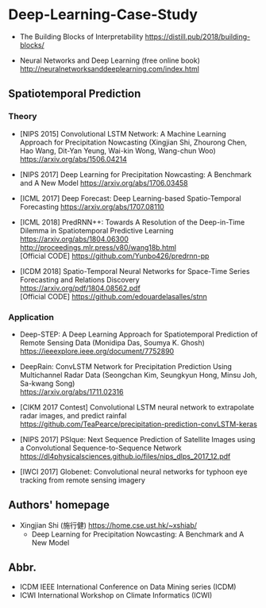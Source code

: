 # Deep-Learning-Case-Study

- The Building Blocks of Interpretability
  https://distill.pub/2018/building-blocks/

- Neural Networks and Deep Learning (free online book)
  http://neuralnetworksanddeeplearning.com/index.html

## Spatiotemporal Prediction

### Theory

- [NIPS 2015] Convolutional LSTM Network: A Machine Learning Approach for Precipitation Nowcasting (Xingjian Shi, Zhourong Chen, Hao Wang, Dit-Yan Yeung, Wai-kin Wong, Wang-chun Woo)
  https://arxiv.org/abs/1506.04214

- [NIPS 2017] Deep Learning for Precipitation Nowcasting: A Benchmark and A New Model
  https://arxiv.org/abs/1706.03458
  
- [ICML 2017] Deep Forecast: Deep Learning-based Spatio-Temporal Forecasting 
  https://arxiv.org/abs/1707.08110

- [ICML 2018] PredRNN++: Towards A Resolution of the Deep-in-Time Dilemma in Spatiotemporal Predictive Learning 
  https://arxiv.org/abs/1804.06300 \
  http://proceedings.mlr.press/v80/wang18b.html \
  [Official CODE] https://github.com/Yunbo426/predrnn-pp
  
- [ICDM 2018] Spatio-Temporal Neural Networks for Space-Time Series Forecasting and Relations Discovery
  https://arxiv.org/pdf/1804.08562.pdf \
  [Official CODE] https://github.com/edouardelasalles/stnn

### Application

- Deep-STEP: A Deep Learning Approach for Spatiotemporal Prediction of Remote Sensing Data (Monidipa Das, Soumya K. Ghosh)
https://ieeexplore.ieee.org/document/7752890

- DeepRain: ConvLSTM Network for Precipitation Prediction Using Multichannel Radar Data (Seongchan Kim, Seungkyun Hong, Minsu Joh, Sa-kwang Song) \
  https://arxiv.org/abs/1711.02316

- [CIKM 2017 Contest] Convolutional LSTM neural network to extrapolate radar images, and predict rainfal \
  https://github.com/TeaPearce/precipitation-prediction-convLSTM-keras

- [NIPS 2017] PSIque: Next Sequence Prediction of Satellite Images using a Convolutional Sequence-to-Sequence Network
  https://dl4physicalsciences.github.io/files/nips_dlps_2017_12.pdf
  
- [IWCI 2017] Globenet: Convolutional neural networks for typhoon eye tracking from remote sensing imagery

## Authors' homepage
- Xingjian Shi (施行健)
  https://home.cse.ust.hk/~xshiab/
  - Deep Learning for Precipitation Nowcasting: A Benchmark and A New Model 

## Abbr.
- ICDM IEEE International Conference on Data Mining series (ICDM)
- ICWI International Workshop on Climate Informatics (ICWI)
